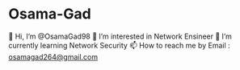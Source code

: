 # Osama-Gad

👋 Hi, I’m @OsamaGad98
👀 I’m interested in Network Ensineer
🌱 I’m currently learning Network Security
📫 How to reach me by Email : osamagad264@gmail.com
